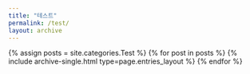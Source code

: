 ```yaml
---
title: "테스트"
permalink: /test/
layout: archive
---
```

{% assign posts = site.categories.Test %}
{% for post in posts %} {% include archive-single.html type=page.entries_layout %} {% endfor %}
